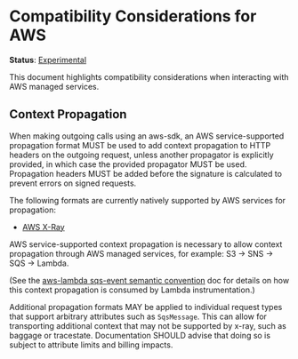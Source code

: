 # Compatibility Considerations for AWS

**Status**: [Experimental](../document-status.md)

This document highlights compatibility considerations when interacting with AWS managed services.

## Context Propagation

When making outgoing calls using an aws-sdk, an AWS service-supported propagation format MUST be used to add
context propagation to HTTP headers on the outgoing request, unless another propagator is explicitly provided,
in which case the provided propagator MUST be used.
Propagation headers MUST be added before the signature is calculated to prevent errors on signed requests.

The following formats are currently natively supported by AWS services for propagation:

* [AWS X-Ray](https://docs.aws.amazon.com/xray/latest/devguide/aws-xray.html)

AWS service-supported context propagation is necessary to allow context propagation
through AWS managed services, for example: S3 -> SNS -> SQS -> Lambda.

(See the [aws-lambda sqs-event semantic convention](../trace/semantic_conventions/instrumentation/aws-lambda.md#sqs-event)
doc for details on how this context propagation is consumed by Lambda instrumentation.)

Additional propagation formats MAY be applied to individual request types that support arbitrary attributes such as `SqsMessage`.
This can allow for transporting additional context that may not be supported by x-ray, such as baggage or tracestate.
Documentation SHOULD advise that doing so is subject to attribute limits and billing impacts.

